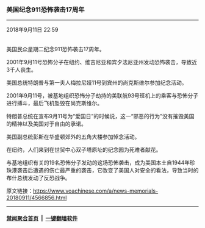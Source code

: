 ### 美国纪念911恐怖袭击17周年
------------------------

<div class="published">
 <span class="date" title="中国时间">
  <time datetime="2018-09-11T22:59:18+08:00">
   2018年9月11日 22:59
  </time>
 </span>
</div>
<br/>
<div class="wsw">
 <p>
  美国民众星期二纪念911恐怖袭击17周年。
 </p>
 <p>
  2001年9月11号恐怖分子在纽约、维吉尼亚和宾夕法尼亚州发动恐怖袭击，导致近3千人丧生。
 </p>
 <p>
  美国总统特朗普与第一夫人梅拉尼娅11号到宾州的尚克斯维尔参加纪念活动。
 </p>
 <p>
  2001年9月11号，被基地组织恐怖分子劫持的美联航93号班机上的乘客与恐怖分子进行搏斗，最后飞机坠毁在尚克斯维尔。
 </p>
 <p>
  特朗普总统在宣布9月11号为“爱国日”的时候说，这一“邪恶的行为”没有摧毁美国的精神以及美国对于自由的承诺。
 </p>
 <p>
  美国副总统彭斯在华盛顿郊外的五角大楼参加悼念活动。
 </p>
 <div class="wsw__embed">
 </div>
 <p>
  在纽约，人们来到在世贸中心双子塔原址的纪念园为死难者献花。
 </p>
 <div class="wsw__embed">
 </div>
 <p>
  与基地组织有关的19名恐怖分子发动的这场恐怖袭击，成为美国本土自1944年珍珠港袭击后遭遇的伤亡最严重的袭击，它改变了美国人对安全的看法，导致当时的布什总统发动了反恐战争。
 </p>
</div>

原文链接：https://www.voachinese.com/a/news-memorials-20180911/4566856.html


------------------------
#### [禁闻聚合首页](https://github.com/gfw-breaker/banned-news/blob/master/README.md) &nbsp;|&nbsp;  [一键翻墙软件](https://github.com/gfw-breaker/nogfw/blob/master/README.md)